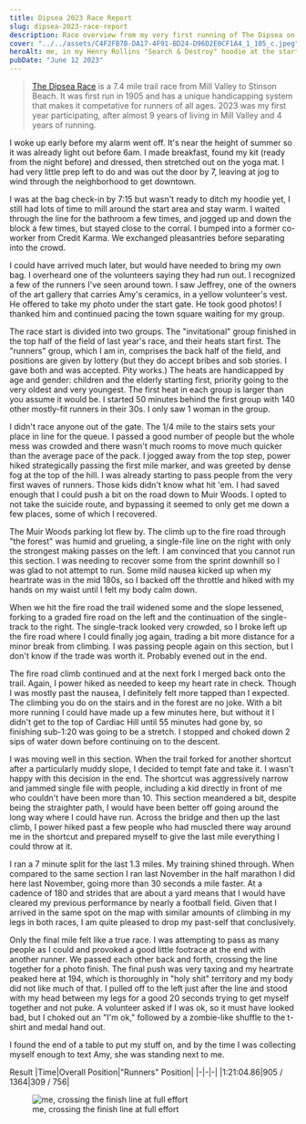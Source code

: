 ```yaml
---
title: Dipsea 2023 Race Report
slug: dipsea-2023-race-report
description: Race overview from my very first running of The Dipsea on June 11, 2023
cover: "../../assets/C4F2FB7B-DA17-4F91-BD24-D96D2E0CF1A4_1_105_c.jpeg"
heroAlt: me, in my Henry Rollins "Search & Destroy" hoodie at the start line.
pubDate: "June 12 2023"
---
```


> [The Dipsea Race](https://www.dipsea.org) is a 7.4 mile trail race from Mill Valley to Stinson Beach. It was first run in 1905 and has a unique handicapping system that makes it competative for runners of all ages. 2023 was my first year participating, after almost 9 years of living in Mill Valley and 4 years of running.

I woke up early before my alarm went off. It's near the height of summer so it was already light out before 6am. I made breakfast, found my kit (ready from the night before) and dressed, then stretched out on the yoga mat. I had very little prep left to do and was out the door by 7, leaving at jog to wind through the neighborhood to get downtown.

I was at the bag check-in by 7:15 but wasn't ready to ditch my hoodie yet, I still had lots of time to mill around the start area and stay warm. I waited through the line for the bathroom a few times, and jogged up and down the block a few times, but stayed close to the corral. I bumped into a former co-worker from Credit Karma. We exchanged pleasantries before separating into the crowd.

I could have arrived much later, but would have needed to bring my own bag. I overheard one of the volunteers saying they had run out. I recognized a few of the runners I've seen around town. I saw Jeffrey, one of the owners of the art gallery that carries Amy's ceramics, in a yellow volunteer's vest. He offered to take my photo under the start gate. He took good photos! I thanked him and continued pacing the town square waiting for my group.

The race start is divided into two groups. The "invitational" group finished in the top half of the field of last year's race, and their heats start first. The "runners" group, which I am in, comprises the back half of the field, and positions are given by lottery (but they do accept bribes and sob stories. I gave both and was accepted. Pity works.) The heats are handicapped by age and gender: children and the elderly starting first, priority going to the very oldest and very youngest. The first heat in each group is larger than you assume it would be. I started 50 minutes behind the first group with 140 other mostly-fit runners in their 30s. I only saw 1 woman in the group.

I didn't race anyone out of the gate. The 1/4 mile to the stairs sets your place in line for the queue. I passed a good number of people but the whole mess was crowded and there wasn't much rooms to move much quicker than the average pace of the pack. I jogged away from the top step, power hiked strategically passing the first mile marker, and was greeted by dense fog at the top of the hill. I was already starting to pass people from the very first waves of runners. Those kids didn't know what hit 'em. I had saved enough that I could push a bit on the road down to Muir Woods. I opted to not take the suicide route, and bypassing it seemed to only get me down a few places, some of which I recovered.

The Muir Woods parking lot flew by. The climb up to the fire road through "the forest" was humid and grueling, a single-file line on the right with only the strongest making passes on the left. I am convinced that you cannot run this section. I was needing to recover some from the sprint downhill so I was glad to not attempt to run. Some mild nausea kicked up when my heartrate was in the mid 180s, so I backed off the throttle and hiked with my hands on my waist until I felt my body calm down.

When we hit the fire road the trail widened some and the slope lessened, forking to a graded fire road on the left and the continuation of the single-track to the right. The single-track looked very crowded, so I broke left up the fire road where I could finally jog again, trading a bit more distance for a minor break from climbing. I was passing people again on this section, but I don't know if the trade was worth it. Probably evened out in the end.

The fire road climb continued and at the next fork I merged back onto the trail. Again, I power hiked as needed to keep my heart rate in check. Though I was mostly past the nausea, I definitely felt more tapped than I expected. The climbing you do on the stairs and in the forest are no joke. With a bit more running I could have made up a few minutes here, but without it I didn't get to the top of Cardiac Hill until 55 minutes had gone by, so finishing sub-1:20 was going to be a stretch. I stopped and choked down 2 sips of water down before continuing on to the descent.

I was moving well in this section. When the trail forked for another shortcut after a particularly muddy slope, I decided to tempt fate and take it. I wasn't happy with this decision in the end. The shortcut was aggressively narrow and jammed single file with people, including a kid directly in front of me who couldn't have been more than 10. This section meandered a bit, despite being the straighter path, I would have been better off going around the long way where I could have run. Across the bridge and then up the last climb, I power hiked past a few people who had muscled there way around me in the shortcut and prepared myself to give the last mile everything I could throw at it.

I ran a 7 minute split for the last 1.3 miles. My training shined through. When compared to the same section I ran last November in the half marathon I did here last November, going more than 30 seconds a mile faster. At a cadence of 180 and strides that are about a yard means that I would have cleared my previous performance by nearly a football field. Given that I arrived in the same spot on the map with similar amounts of climbing in my legs in both races, I am quite pleased to drop my past-self that conclusively.

Only the final mile felt like a true race. I was attempting to pass as many people as I could and provoked a good little footrace at the end with another runner. We passed each other back and forth, crossing the line together for a photo finish. The final push was very taxing and my heartrate peaked here at 194, which is thoroughly in "holy shit" territory and my body did not like much of that. I pulled off to the left just after the line and stood with my head between my legs for a good 20 seconds trying to get myself together and not puke. A volunteer asked if I was ok, so it must have looked bad, but I choked out an "I'm ok," followed by a zombie-like shuffle to the t-shirt and medal hand out.

I found the end of a table to put my stuff on, and by the time I was collecting myself enough to text Amy, she was standing next to me.

Result
|Time|Overall Position|"Runners" Position|
|-|-|-|
|1:21:04.86|905 / 1364|309 / 756|

<figure>
  <img src="/img/1B9CED58-0ECD-47B3-B640-A1514447C7F5_1_105_c.jpeg" alt="me, crossing the finish line at full effort" />
  <figcaption>me, crossing the finish line at full effort</figcaption>
</figure>
